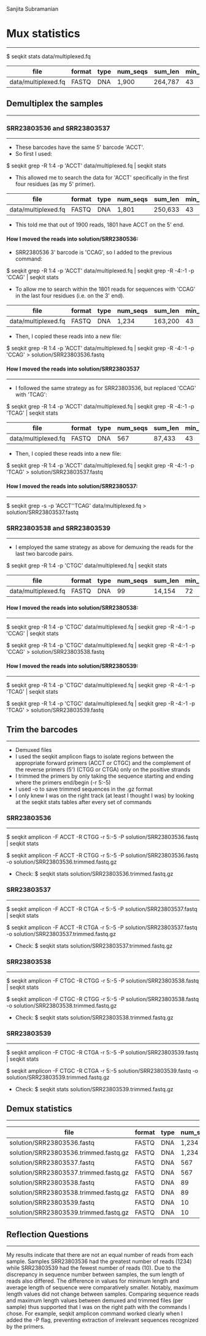 Sanjita Subramanian

# Mux statistics
-----------------

$ seqkit stats data/multiplexed.fq

| file | format | type | num_seqs | sum_len | min_len | avg_len | max_len |
| --- | --- | --- | --- | --- | --- | --- | --- | 
| data/multiplexed.fq | FASTQ | DNA | 1,900 | 264,787 | 43 | 139.4 | 159 |

## Demultiplex the samples
---------------------------

### SRR23803536 and SRR23803537
---------------------------------
- These barcodes have the same 5' barcode 'ACCT'. 
- So first I used:

$ seqkit grep -R 1:4 -p 'ACCT' data/multiplexed.fq | seqkit stats

- This allowed me to search the data for 'ACCT' specifically in the first four residues (as my 5' primer).

| file | format | type | num_seqs | sum_len | min_len | avg_len | max_len |
| --- | --- | --- | --- | --- | --- | --- | --- | 
| data/multiplexed.fq | FASTQ | DNA | 1,801 | 250,633 | 43 | 139.2 | 159 |

- This told me that out of 1900 reads, 1801 have ACCT on the 5' end.

#### How I moved the reads into solution/SRR2380536:
- SRR2380536 3' barcode is 'CCAG', so I added to the previous command:

$ seqkit grep -R 1:4 -p 'ACCT' data/multiplexed.fq | seqkit grep -R -4:-1 -p 'CCAG' | seqkit stats

- To allow me to search within the 1801 reads for sequences with 'CCAG' in the last four residues (i.e. on the 3' end). 

| file | format | type | num_seqs | sum_len | min_len | avg_len | max_len |
| --- | --- | --- | --- | --- | --- | --- | --- | 
| data/multiplexed.fq | FASTQ | DNA | 1,234 | 163,200 | 43 | 132.3 | 159 |

- Then, I copied these reads into a new file:

$ seqkit grep -R 1:4 -p 'ACCT' data/multiplexed.fq | seqkit grep -R -4:-1 -p 'CCAG' > solution/SRR23803536.fastq

#### How I moved the reads into solution/SRR23803537
-----------------
- I followed the same strategy as for SRR23803536, but replaced 'CCAG' with 'TCAG':

$ seqkit grep -R 1:4 -p 'ACCT' data/multiplexed.fq | seqkit grep -R -4:-1 -p 'TCAG' | seqkit stats

| file | format | type | num_seqs | sum_len | min_len | avg_len | max_len |
| --- | --- | --- | --- | --- | --- | --- | --- | 
| data/multiplexed.fq | FASTQ | DNA | 567 | 87,433 | 43 | 154.2 | 159 |

- Then, I copied these reads into a new file:

$ seqkit grep -R 1:4 -p 'ACCT' data/multiplexed.fq | seqkit grep -R -4:-1 -p 'TCAG' > solution/SRR23803537.fastq

#### How I moved the reads into solution/SRR2380537:
----------------------------
$ seqkit grep -s -p 'ACCT''TCAG' data/multiplexed.fq > solution/SRR23803537.fastq

### SRR23803538 and SRR23803539
---------------------------------
- I employed the same strategy as above for demuxing the reads for the last two barcode pairs.

$ seqkit grep -R 1:4 -p 'CTGC' data/multiplexed.fq | seqkit stats

| file | format | type | num_seqs | sum_len | min_len | avg_len | max_len |
| --- | --- | --- | --- | --- | --- | --- | --- | 
| data/multiplexed.fq | FASTQ | DNA | 99 | 14,154  | 72 | 143 | 159 |

#### How I moved the reads into solution/SRR2380538:
----------------------------
$ seqkit grep -R 1:4 -p 'CTGC' data/multiplexed.fq | seqkit grep -R -4:-1 -p 'CCAG' | seqkit stats

$ seqkit grep -R 1:4 -p 'CTGC' data/multiplexed.fq | seqkit grep -R -4:-1 -p 'CCAG' > solution/SRR23803538.fastq

#### How I moved the reads into solution/SRR2380539:
-----------------
$ seqkit grep -R 1:4 -p 'CTGC' data/multiplexed.fq | seqkit grep -R -4:-1 -p 'TCAG' | seqkit stats

$ seqkit grep -R 1:4 -p 'CTGC' data/multiplexed.fq | seqkit grep -R -4:-1 -p 'TCAG' > solution/SRR23803539.fastq

## Trim the barcodes
---------------------------

- Demuxed files 
- I used the seqkit amplicon flags to isolate regions between the appropriate forward primers (ACCT or CTGC) and the complement of the reverse primers (5') (CTGG or CTGA) only on the positive strands
- I trimmed the primers by only taking the sequence starting and ending where the primers end/begin (-r 5:-5)
- I used -o to save trimmed sequences in the .gz format
- I only knew I was on the right track (at least I thought I was) by looking at the seqkit stats tables after every set of commands
 
### SRR23803536 
---------------------------------

$  seqkit amplicon -F ACCT -R CTGG -r 5:-5 -P solution/SRR23803536.fastq | seqkit stats

$  seqkit amplicon -F ACCT -R CTGG -r 5:-5 -P solution/SRR23803536.fastq -o solution/SRR23803536.trimmed.fastq.gz

- Check:
$ seqkit stats solution/SRR23803536.trimmed.fastq.gz

### SRR23803537 
---------------------------------

$ seqkit amplicon -F ACCT -R CTGA -r 5:-5 -P solution/SRR23803537.fastq | seqkit stats

$ seqkit amplicon -F ACCT -R CTGA -r 5:-5 -P solution/SRR23803537.fastq -o solution/SRR23803537.trimmed.fastq.gz

- Check:
$ seqkit stats solution/SRR23803537.trimmed.fastq.gz

### SRR23803538 
---------------------------------

$ seqkit amplicon -F CTGC -R CTGG -r 5:-5 -P solution/SRR23803538.fastq | seqkit stats

$ seqkit amplicon -F CTGC -R CTGG -r 5:-5 -P solution/SRR23803538.fastq -o solution/SRR23803538.trimmed.fastq.gz

- Check:
$ seqkit stats solution/SRR23803538.trimmed.fastq.gz

### SRR23803539
---------------------------------

$ seqkit amplicon -F CTGC -R CTGA -r 5:-5 -P solution/SRR23803539.fastq | seqkit stats

$ seqkit amplicon -F CTGC -R CTGA -r 5:-5 solution/SRR23803539.fastq -o solution/SRR23803539.trimmed.fastq.gz

- Check:
$ seqkit stats solution/SRR23803539.trimmed.fastq.gz 

## Demux statistics
---------------------------

| file | format | type | num_seqs | sum_len | min_len | avg_len | max_len |
| --- | --- | --- | --- | --- | --- | --- | --- | 
| solution/SRR23803536.fastq | FASTQ | DNA | 1,234 | 163,200 | 43 | 132.3 | 159 |
| solution/SRR23803536.trimmed.fastq.gz | FASTQ | DNA | 1,234 | 153,328 | 35 | 124.3 | 151 |
| solution/SRR23803537.fastq | FASTQ | DNA | 567 | 87,433 | 43 | 154.2 | 159 |
| solution/SRR23803537.trimmed.fastq.gz | FASTQ | DNA | 567 | 82,897 | 35 | 146.2 | 151 |
| solution/SRR23803538.fastq | FASTQ | DNA | 89 | 12,751  | 72 | 143.3 | 159 |
| solution/SRR23803538.trimmed.fastq.gz | FASTQ | DNA | 89 | 12,039  | 64 | 135.3 | 151 |
| solution/SRR23803539.fastq | FASTQ | DNA | 10 | 1,403  | 104 | 140.3 | 159 |
| solution/SRR23803539.trimmed.fastq.gz | FASTQ | DNA | 10 | 1,323  | 96 | 132.3 | 151 |

## Reflection Questions
---------------------------

My results indicate that there are not an equal number of reads from each sample. Samples SRR23803536 had the greatest number of reads (1234) while SRR23803539 had the fewest number of reads (10). Due to the discrepancy in sequence number between samples, the sum length of reads also differed. The difference in values for minimum length and average length of sequence were comparatively smaller. Notably, maximum length values did not change between samples. Comparing sequence reads and maximum length values between demuxed and trimmed files (per sample) thus supported that I was on the right path with the commands I chose. For example, seqkit amplicon command worked clearly when I added the -P flag, preventing extraction of irrelevant sequences recognized by the primers. 